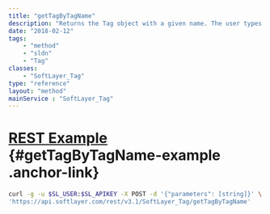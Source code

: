 ```yaml
---
title: "getTagByTagName"
description: "Returns the Tag object with a given name. The user types in the tag name and this method returns the tag with that name. "
date: "2018-02-12"
tags:
    - "method"
    - "sldn"
    - "Tag"
classes:
    - "SoftLayer_Tag"
type: "reference"
layout: "method"
mainService : "SoftLayer_Tag"
---
```


# [REST Example](#getTagByTagName-example) <a href="/article/rest/"><i class="fas fa-question"></i></a> {#getTagByTagName-example .anchor-link} 
```bash
curl -g -u $SL_USER:$SL_APIKEY -X POST -d '{"parameters": [string]}' \
'https://api.softlayer.com/rest/v3.1/SoftLayer_Tag/getTagByTagName'
```
